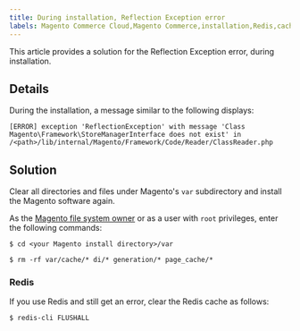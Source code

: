 ```yaml
---
title: During installation, Reflection Exception error
labels: Magento Commerce Cloud,Magento Commerce,installation,Redis,cache,Reflection,Exception,Error,how to
---
```


This article provides a solution for the Reflection Exception error, during installation.

<h2 id="details">Details</h2>

During the installation, a message similar to the following displays:

<pre><code class="language-php">[ERROR] exception 'ReflectionException' with message 'Class Magento\Framework\StoreManagerInterface does not exist' in /&lt;path>/lib/internal/Magento/Framework/Code/Reader/ClassReader.php</code></pre>

<h2 id="solution">Solution</h2>

Clear all directories and files under Magento's `` var `` subdirectory and install the Magento software again.

As the [Magento file system owner](https://devdocs.magento.com/guides/v2.3/install-gde/prereq/file-sys-perms-over.html) or as a user with `` root `` privileges, enter the following commands:

<pre><code class="language-bash">$ cd &lt;your Magento install directory>/var</code></pre>

<pre><code class="language-bash">$ rm -rf var/cache/* di/* generation/* page_cache/*</code></pre>

<h3 id="redis">Redis</h3>

If you use Redis and still get an error, clear the Redis cache as follows:

<pre><code class="language-bash">$ redis-cli FLUSHALL</code></pre>